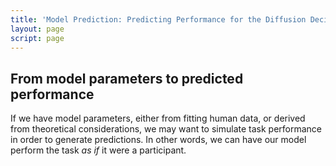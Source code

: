 ```yaml
---
title: 'Model Prediction: Predicting Performance for the Diffusion Decision Model'
layout: page
script: page
---
```


## From model parameters to predicted performance

If we have model parameters, either from fitting human data, or derived from theoretical
considerations, we may want to simulate task performance in order to generate predictions.
In other words, we can have our model perform the task *as if* it were a participant.

<ddm-example-model>
  <accumulable-control trials color run pause reset></accumulable-control>
  <rdk-2afc-task></rdk-2afc-task>
  <ddm-parameters interactive></ddm-parameters>
  <ddm-model interactive measures means sds></ddm-model>
  <accumulable-response trial feedback></accumulable-response>
  <accumulable-table numeric summary></accumulable-table>
</ddm-example-model>
